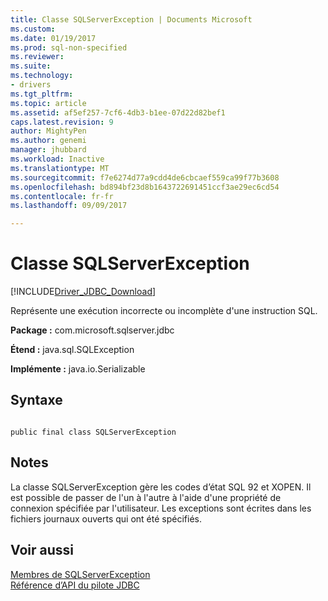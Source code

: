 ```yaml
---
title: Classe SQLServerException | Documents Microsoft
ms.custom: 
ms.date: 01/19/2017
ms.prod: sql-non-specified
ms.reviewer: 
ms.suite: 
ms.technology:
- drivers
ms.tgt_pltfrm: 
ms.topic: article
ms.assetid: af5ef257-7cf6-4db3-b1ee-07d22d82bef1
caps.latest.revision: 9
author: MightyPen
ms.author: genemi
manager: jhubbard
ms.workload: Inactive
ms.translationtype: MT
ms.sourcegitcommit: f7e6274d77a9cdd4de6cbcaef559ca99f77b3608
ms.openlocfilehash: bd894bf23d8b1643722691451ccf3ae29ec6cd54
ms.contentlocale: fr-fr
ms.lasthandoff: 09/09/2017

---
```

# <a name="sqlserverexception-class"></a>Classe SQLServerException
[!INCLUDE[Driver_JDBC_Download](../../../includes/driver_jdbc_download.md)]

  Représente une exécution incorrecte ou incomplète d'une instruction SQL.  
  
 **Package :** com.microsoft.sqlserver.jdbc  
  
 **Étend :** java.sql.SQLException  
  
 **Implémente :** java.io.Serializable  
  
## <a name="syntax"></a>Syntaxe  
  
```  
  
public final class SQLServerException  
```  
  
## <a name="remarks"></a>Notes  
 La classe SQLServerException gère les codes d’état SQL 92 et XOPEN. Il est possible de passer de l'un à l'autre à l'aide d'une propriété de connexion spécifiée par l'utilisateur. Les exceptions sont écrites dans les fichiers journaux ouverts qui ont été spécifiés.  
  
## <a name="see-also"></a>Voir aussi  
 [Membres de SQLServerException](../../../connect/jdbc/reference/sqlserverexception-members.md)   
 [Référence d’API du pilote JDBC](../../../connect/jdbc/reference/jdbc-driver-api-reference.md)  
  
  

